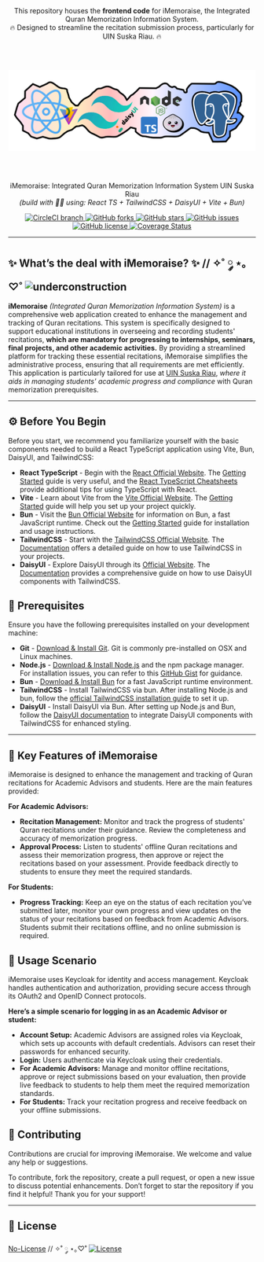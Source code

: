 <div align="center" style="margin-bottom: 59px;">
    This repository houses the <b>frontend code</b> for iMemoraise, the Integrated Quran Memorization Information System.
    </br>
    🔥 Designed to streamline the recitation submission process, particularly for UIN Suska Riau. 🔥
</div>

<div align="center" style="margin-bottom: 59px;">
  <a href="https://github.com/riaudevops/fe-imemoraise">
    <img width="650px" src="https://github.com/mfarhanz1/mfarhanz1/blob/master/FE-RTDVBTS-V3.png" alt="RTNEPSQL Logo" />
  </a>
</div>

<p align="center">
  iMemoraise: Integrated Quran Memorization Information System UIN Suska Riau
  </br> 
  <i>(build with 💚💜 using: React TS + TailwindCSS + DaisyUI + Vite + Bun)</i>
</p>

<div align="center">
  <a href="https://circleci.com/gh/riaudevops/fe-imemoraise">
    <img src="https://img.shields.io/circleci/project/github/riaudevops/fe-imemoraise/master.svg?style=flat-square" alt="CircleCI branch" />
  </a>
  <a href="https://github.com/riaudevops/fe-imemoraise/network">
    <img src="https://img.shields.io/github/forks/riaudevops/fe-imemoraise.svg" alt="GitHub forks" />
  </a>
  <a href="https://github.com/riaudevops/fe-imemoraise/stargazers">
    <img src="https://img.shields.io/github/stars/riaudevops/fe-imemoraise.svg" alt="GitHub stars" />
  </a>
  <a href="https://github.com/riaudevops/fe-imemoraise/issues">
    <img src="https://img.shields.io/github/issues/riaudevops/fe-imemoraise.svg" alt="GitHub issues" />
  </a>
  <a href="https://github.com/riaudevops/fe-imemoraise/blob/master/LICENSE">
    <img src="https://img.shields.io/github/license/riaudevops/fe-imemoraise.svg" alt="GitHub license" />
  </a>
  <a href="https://coveralls.io/github/riaudevops/fe-imemoraise">
    <img src="https://coveralls.io/repos/github/riaudevops/fe-imemoraise/badge.svg" alt="Coverage Status" />
  </a>

</div>

---

[underconstruction]: https://img.shields.io/badge/Status-WIP-FFFF00?style=for-the-badge&logoColor=FFFF00

## ✨ What’s the deal with iMemoraise? ✨ // ✧˚ ༘ ⋆｡♡˚ ![underconstruction][underconstruction]

**iMemoraise** _(Integrated Quran Memorization Information System)_ is a comprehensive web application created to enhance the management and tracking of Quran recitations. This system is specifically designed to support educational institutions in overseeing and recording students' recitations, **which are mandatory for progressing to internships, seminars, final projects, and other academic activities.** By providing a streamlined platform for tracking these essential recitations, iMemoraise simplifies the administrative process, ensuring that all requirements are met efficiently. This application is particularly tailored for use at [UIN Suska Riau](https://www.uin-suska.ac.id/), _where it aids in managing students' academic progress and compliance_ with Quran memorization prerequisites.

---

## ⚙️ Before You Begin

Before you start, we recommend you familiarize yourself with the basic components needed to build a React TypeScript application using Vite, Bun, DaisyUI, and TailwindCSS:

- **React TypeScript** - Begin with the [React Official Website](https://reactjs.org/). The [Getting Started](https://reactjs.org/docs/getting-started.html) guide is very useful, and the [React TypeScript Cheatsheets](https://react-typescript-cheatsheet.netlify.app/) provide additional tips for using TypeScript with React.
- **Vite** - Learn about Vite from the [Vite Official Website](https://vitejs.dev/). The [Getting Started](https://vitejs.dev/guide/) guide will help you set up your project quickly.
- **Bun** - Visit the [Bun Official Website](https://bun.sh/) for information on Bun, a fast JavaScript runtime. Check out the [Getting Started](https://bun.sh/docs/getting-started) guide for installation and usage instructions.
- **TailwindCSS** - Start with the [TailwindCSS Official Website](https://tailwindcss.com/). The [Documentation](https://tailwindcss.com/docs) offers a detailed guide on how to use TailwindCSS in your projects.
- **DaisyUI** - Explore DaisyUI through its [Official Website](https://daisyui.com/). The [Documentation](https://daisyui.com/docs) provides a comprehensive guide on how to use DaisyUI components with TailwindCSS.

## 📝 Prerequisites

Ensure you have the following prerequisites installed on your development machine:

- **Git** - [Download & Install Git](https://git-scm.com/downloads). Git is commonly pre-installed on OSX and Linux machines.
- **Node.js** - [Download & Install Node.js](https://nodejs.org/en/download/) and the npm package manager. For installation issues, you can refer to this [GitHub Gist](https://gist.github.com/isaacs/579814) for guidance.
- **Bun** - [Download & Install Bun](https://bun.sh/) for a fast JavaScript runtime environment.
- **TailwindCSS** - Install TailwindCSS via bun. After installing Node.js and bun, follow the [official TailwindCSS installation guide](https://tailwindcss.com/docs/installation) to set it up.
- **DaisyUI** - Install DaisyUI via Bun. After setting up Node.js and Bun, follow the [DaisyUI documentation](https://daisyui.com/docs) to integrate DaisyUI components with TailwindCSS for enhanced styling.

---

## 🚀 Key Features of iMemoraise

iMemoraise is designed to enhance the management and tracking of Quran recitations for Academic Advisors and students. Here are the main features provided:

**For Academic Advisors:**

- **Recitation Management:** Monitor and track the progress of students' Quran recitations under their guidance. Review the completeness and accuracy of memorization progress.
- **Approval Process:** Listen to students' offline Quran recitations and assess their memorization progress, then approve or reject the recitations based on your assessment. Provide feedback directly to students to ensure they meet the required standards.

**For Students:**

- **Progress Tracking:** Keep an eye on the status of each recitation you’ve submitted later, monitor your own progress and view updates on the status of your recitations based on feedback from Academic Advisors. Students submit their recitations offline, and no online submission is required.

## 👣 Usage Scenario

iMemoraise uses Keycloak for identity and access management. Keycloak handles authentication and authorization, providing secure access through its OAuth2 and OpenID Connect protocols.

**Here’s a simple scenario for logging in as an Academic Advisor or student:**

- **Account Setup:** Academic Advisors are assigned roles via Keycloak, which sets up accounts with default credentials. Advisors can reset their passwords for enhanced security.
- **Login:** Users authenticate via Keycloak using their credentials.
- **For Academic Advisors:** Manage and monitor offline recitations, approve or reject submissions based on your evaluation, then provide live feedback to students to help them meet the required memorization standards.
- **For Students:** Track your recitation progress and receive feedback on your offline submissions.

## 🤝 Contributing

Contributions are crucial for improving iMemoraise. We welcome and value any help or suggestions.

To contribute, fork the repository, create a pull request, or open a new issue to discuss potential enhancements. Don’t forget to star the repository if you find it helpful! Thank you for your support!

---

## 📙 License

[No-License](LICENSE.md) // ✧˚ ༘ ⋆｡♡˚
[![License](https://img.shields.io/github/license/riaudevops/fe-imemoraise.svg)](https://github.com/riaudevops/fe-imemoraise/blob/master/LICENSE)
